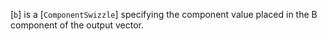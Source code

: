 [`b`] is a [`ComponentSwizzle`] specifying the component value
placed in the B component of the output vector.